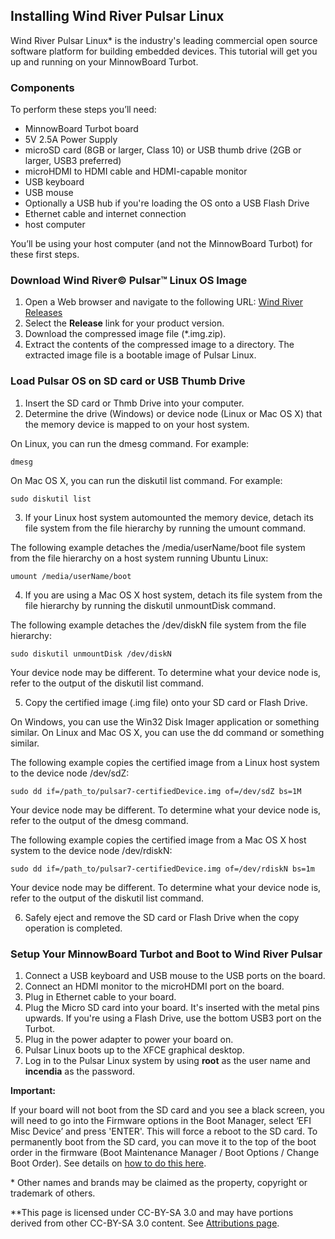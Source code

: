 ## Installing Wind River Pulsar Linux

Wind River Pulsar Linux* is the industry's leading commercial open source 
software platform for building embedded devices.  This tutorial will get you up 
and running on your MinnowBoard Turbot.

### Components
To perform these steps you’ll need:

- MinnowBoard Turbot board
- 5V 2.5A Power Supply
- microSD card (8GB or larger, Class 10) 
or USB thumb drive (2GB or larger, USB3 preferred)
- microHDMI to HDMI cable and HDMI-capable monitor
- USB keyboard
- USB mouse 
- Optionally a USB hub if you're loading the OS onto a USB Flash Drive
- Ethernet cable and internet connection
- host computer 

You’ll be using your host computer (and not the MinnowBoard Turbot) for these 
first steps.

### Download Wind River&copy; Pulsar&trade; Linux OS Image
1. Open a Web browser and navigate to the following URL: 
[Wind River Releases](https://distro.windriver.com/public_feeds/WindRiver-Pulsar-Linux-MinnowBoardMax-image/Releases/)
2. Select the **Release** link for your product version.
3. Download the compressed image file (*.img.zip).
4. Extract the contents of the compressed image to a directory.  The extracted 
image file is a bootable image of Pulsar Linux.


### Load Pulsar OS on SD card or USB Thumb Drive
1. Insert the SD card or Thmb Drive into your computer.
2. Determine the drive (Windows) or device node (Linux or Mac OS X) that the 
memory device is mapped to on your host system.

On Linux, you can run the dmesg command. For example:
```
dmesg
```

On Mac OS X, you can run the diskutil list command. For example:
```
sudo diskutil list
```

3. If your Linux host system automounted the memory device, detach its file 
system from the file hierarchy by running the umount command.

The following example detaches the /media/userName/boot file system from the 
file hierarchy on a host system running Ubuntu Linux:
```
umount /media/userName/boot
```

4. If you are using a Mac OS X host system, detach its file system from the file 
hierarchy by running the diskutil unmountDisk command.

The following example detaches the /dev/diskN file system from the file 
hierarchy:
```
sudo diskutil unmountDisk /dev/diskN
```
Your device node may be different. To determine what your device node is, refer 
to the output of the diskutil list command.

5. Copy the certified image (.img file) onto your SD card or Flash Drive.

On Windows, you can use the Win32 Disk Imager application or something similar.
On Linux and Mac OS X, you can use the dd command or something similar.

The following example copies the certified image from a Linux host system to the 
device node /dev/sdZ:
```
sudo dd if=/path_to/pulsar7-certifiedDevice.img of=/dev/sdZ bs=1M 
```
Your device node may be different. To determine what your device node is, refer 
to the output of the dmesg command.

The following example copies the certified image from a Mac OS X host system to 
the device node /dev/rdiskN:
```
sudo dd if=/path_to/pulsar7-certifiedDevice.img of=/dev/rdiskN bs=1m
```
Your device node may be different. To determine what your device node is, refer 
to the output of the diskutil list command.

6. Safely eject and remove the SD card or Flash Drive when the copy operation is 
completed.

### Setup Your MinnowBoard Turbot and Boot to Wind River Pulsar
1. Connect a USB keyboard and USB mouse to the USB ports on the board.  
2. Connect an HDMI monitor to the microHDMI port on the board.
3. Plug in Ethernet cable to your board.
4. Plug the Micro SD card into your board. It's inserted with the metal pins 
upwards.  If you're using a Flash Drive, use the bottom USB3 port on the Turbot.
5. Plug in the power adapter to power your board on.
6. Pulsar Linux boots up to the XFCE graphical desktop.
7. Log in to the Pulsar Linux system by using **root** as the user name and 
**incendia** as the password.


**Important:**

If your board will not boot from the SD card and you see a black screen, you 
will need to go into the Firmware options in the Boot Manager, select ‘EFI Misc 
Device’ and press 'ENTER'. This will force a reboot to the SD card. To 
permanently boot from the SD card, you can move it to the top of the boot 
order in the firmware (Boot Maintenance Manager / Boot Options / Change Boot 
Order). See details on [how to do this here](tutorials/updating_your_firmware).

\* Other names and brands may be claimed as the property, copyright or trademark
of others.

\**This page is licensed under CC-BY-SA 3.0 and may have portions derived from other CC-BY-SA 3.0 content. See [Attributions page](attributions).
